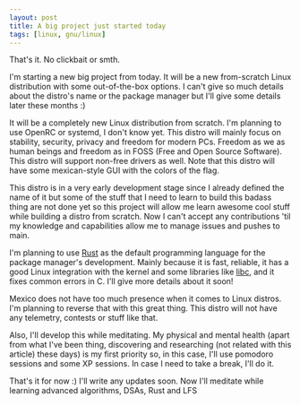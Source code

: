 ```yaml
---
layout: post
title: A big project just started today
tags: [linux, gnu/linux]
---
```


That's it. No clickbait or smth.

I'm starting a new big project from today. It will be a new from-scratch Linux distribution with
some out-of-the-box options. I can't give so much details about the distro's name or the package manager but I'll give some details later these months :)

It will be a completely new Linux distribution from scratch. I'm planning to use OpenRC or systemd, I don't know yet. This distro will mainly
focus on stability, security, privacy and freedom for modern PCs. Freedom as we as human beings and freedom as in FOSS (Free and Open Source Software). This distro will support 
non-free drivers as well. Note that this distro will have some mexican-style GUI with the colors of the flag. 

This distro is in a very early development stage since I already defined the name of it but some of the stuff that I need to learn to build this badass thing are not done yet
so this project will allow me learn awesome cool stuff while building a distro from scratch. Now I can't accept any contributions 'til my knowledge and capabilities allow me to manage issues
and pushes to main. 

I'm planning to use [Rust](https://www.rust-lang.org/) as the default programming language for the package manager's development. Mainly because it is fast, reliable, it has a good Linux integration
with the kernel and some libraries like [libc](https://www.gnu.org/software/libc/), and it fixes common errors in C. I'll give more details about it soon!

Mexico does not have too much presence when it comes to Linux distros. I'm planning to reverse that with this great thing. This distro will not have any telemetry, contests or stuff like that. 

Also, I'll develop this while meditating. My physical and mental health (apart from what I've been thing, discovering and researching (not related with this article) these days) is my first priority so,
in this case, I'll use pomodoro sessions and some XP sessions. In case I need to take a break, I'll do it. 

That's it for now :) I'll write any updates soon. Now I'll meditate while learning advanced algorithms, DSAs, Rust and LFS